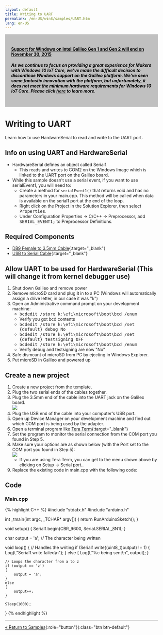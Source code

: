 ```yaml
---
layout: default
title: Writing to UART
permalink: /en-US/win8/samples/UART.htm
lang: en-US
---
```


<div style="background-color:Silver; color:black; padding:20px;">
	<h4><u>Support for Windows on Intel Galileo Gen 1 and Gen 2 will end on November 30, 2015</u></h4>
	<p><h5>As we continue to focus on providing a great experience for Makers with Windows 10 IoT Core, we've made the difficult decision to discontinue Windows support on the Galileo platform. We've seen some fantastic innovation with the platform, but unfortunately, it does not meet the minimum hardware requirements for Windows 10 IoT Core. Please click <a href="http://go.microsoft.com/fwlink/?LinkId=690091" target="_blank">here</a> to learn more.</h5></p>
</div>

# Writing to UART
Learn how to use HardwareSerial to read and write to the UART port.

## Info on using UART and HardwareSerial

* HardwareSerial defines an object called Serial1.
    * This reads and writes to COM2 on the Windows Image which is linked to the UART port on the Galileo board.<br/>
* While this sample doesn't use a serial event, if you want to use serialEvent1, you will need to:
    * Create a method for <code>serialEvent1()</code> that returns void and has no parameters in your main.cpp. This method will be called when data is available on the serial1 port at the end of the loop.
    * Right click on the Project in the Solution Explorer, then select <kbd>Properties</kbd>.
    * Under Configuration Properties -> C/C++ -> Preprocessor, add <kbd>SERIAL_EVENT1;</kbd> to Preprocessor Definitions.

## Required Components
* [DB9 Female to 3.5mm Cable](http://www.amazon.com/SF-Cable-Female-Serial-Cable-6/dp/B004T9BBJC/ref=sr_1_1?ie=UTF8&qid=1407960957&sr=8-1&keywords=audio+to+serial+cable){:target="_blank"}
* [USB to Serial Cable](http://www.amazon.com/TRENDnet-RS-232-Serial-Converter-TU-S9/dp/B0007T27H8/ref=sr_1_1?ie=UTF8&qid=1407961117&sr=8-1&keywords=serial+to+usb){:target="_blank"}

## Allow UART to be used for HardwareSerial (This will change it from kernel debugger use)

1. Shut down Galileo and remove power
1. Remove microSD card and plug it in to a PC (Windows will automatically assign a drive letter, in our case it was "k")
1. Open an Administrative command prompt on your development machine:
	* <kbd>bcdedit /store k:\efi\microsoft\boot\bcd /enum</kbd>
	* Verify you got bcd contents
	* <kbd>bcdedit /store k:\efi\microsoft\boot\bcd /set {default} debug No</kbd>
	* <kbd>bcdedit /store k:\efi\microsoft\boot\bcd /set {default} testsigning OFF</kbd>
	* <kbd>bcdedit /store k:\efi\microsoft\boot\bcd /enum</kbd>
	* Verify debug and testsigning are now "No"
1. Safe dismount of microSD from PC by ejecting in Windows Explorer.
1. Put microSD in Galileo and powered up

## Create a new project

1. Create a new project from the template.
1. Plug the two serial ends of the cables together.
1. Plug the 3.5mm end of the cable into the UART jack on the Galileo board.<br/>
![]({{site.baseurl}}/Resources/images/uart.png)
1. Plug the USB end of the cable into your computer's USB port.
1. Open up Device Manager on your development machine and find out which COM port is being used by the adapter.
1. Open a terminal program like [Tera Term](http://download.cnet.com/Tera-Term/3000-20432_4-75766675.html){:target="_blank"}
1. Set the program to monitor the serial connection from the COM port you found in Step 5.
1. Make sure your options are as shown below (with the Port set to the COM port you found in Step 5):<br/>
    ![]({{site.baseurl}}/Resources/images/TeraTermSerialConfig.png)<br/>
    * If you are using Tera Term, you can get to the menu shown above by clicking on Setup -> Serial port..
1. Replace the existing code in main.cpp with the following code:

## Code

### Main.cpp
{% highlight C++ %}
#include "stdafx.h"
#include "arduino.h"

int _tmain(int argc, _TCHAR* argv[])
{
    return RunArduinoSketch();
}

void setup()
{
    Serial1.begin(CBR_9600, Serial.SERIAL_8N1);
}

char output = 'a';  // The character being written

void loop()
{
    // Handles the writing
    if (Serial1.write((uint8_t)output) != 1)
    {
        Log(L"Serial1.write failed\n");
    }
    else
    {
        Log(L"%c being sent\n", output);
    }

    // Loops the character from a to z
    if (output == 'z')
    {
        output = 'a';
    }
    else
    {
        output++;
    }

    Sleep(1000);
}
{% endhighlight %}

---

[&laquo; Return to Samples](SampleApps.htm){:role="button"}{:class="btn btn-default"}
